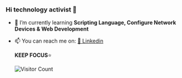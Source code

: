 ### Hi technology activist 👋


<!--anielcristho/danielcristho** is a ✨ _special_ ✨ repository because its `README.md` (this file) appears on your GitHub profile.-->



- 🌱 I’m currently learning **Scripting Language, Configure Network Devices & Web Development**
<!-- :large_blue_circle: **NetDevOps enthusiast**-->
- 📫 You can reach me on:
                       [:bust_in_silhouette: Linkedin](https://www.linkedin.com/in/daniel-pepuho-bb3783193/)<br>
                                            
  **KEEP FOCUS**:star:                       

  
  ![Visitor Count](https://profile-counter.glitch.me/danielcristho/count.svg)                      

